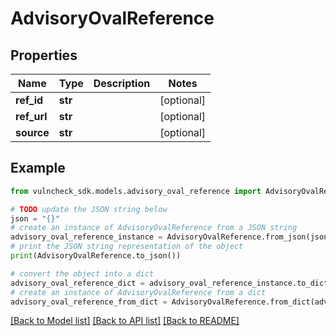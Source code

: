# AdvisoryOvalReference


## Properties

Name | Type | Description | Notes
------------ | ------------- | ------------- | -------------
**ref_id** | **str** |  | [optional] 
**ref_url** | **str** |  | [optional] 
**source** | **str** |  | [optional] 

## Example

```python
from vulncheck_sdk.models.advisory_oval_reference import AdvisoryOvalReference

# TODO update the JSON string below
json = "{}"
# create an instance of AdvisoryOvalReference from a JSON string
advisory_oval_reference_instance = AdvisoryOvalReference.from_json(json)
# print the JSON string representation of the object
print(AdvisoryOvalReference.to_json())

# convert the object into a dict
advisory_oval_reference_dict = advisory_oval_reference_instance.to_dict()
# create an instance of AdvisoryOvalReference from a dict
advisory_oval_reference_from_dict = AdvisoryOvalReference.from_dict(advisory_oval_reference_dict)
```
[[Back to Model list]](../README.md#documentation-for-models) [[Back to API list]](../README.md#documentation-for-api-endpoints) [[Back to README]](../README.md)


